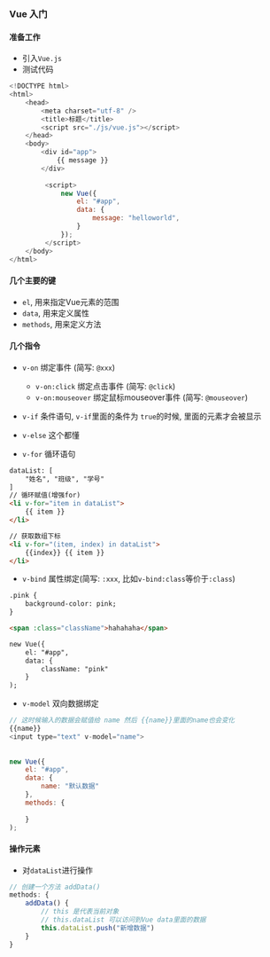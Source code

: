### Vue 入门

#### 准备工作
+ 引入`Vue.js`
+ 测试代码
```javascript
<!DOCTYPE html>
<html>
	<head>
		<meta charset="utf-8" />
		<title>标题</title>
		<script src="./js/vue.js"></script>
	</head>
	<body>
		<div id="app">
			{{ message }}
		</div>
		
		 <script>
			 new Vue({
				 el: "#app",
				 data: {
					 message: "helloworld",
				 }
			 });
		 </script>
	</body>
</html>
```


#### 几个主要的键
+ `el`, 用来指定Vue元素的范围
+ `data`, 用来定义属性
+ `methods`, 用来定义方法

#### 几个指令
+ `v-on` 绑定事件 (简写: `@xxx`)
	- `v-on:click` 绑定点击事件 (简写: `@click`)
	- `v-on:mouseover` 绑定鼠标mouseover事件 (简写: `@mouseover`)

+ `v-if` 条件语句, `v-if`里面的条件为 `true`的时候, 里面的元素才会被显示
+ `v-else` 这个都懂
+ `v-for` 循环语句

```html
dataList: [
	"姓名", "班级", "学号"
]
// 循环赋值(增强for)
<li v-for="item in dataList">
	{{ item }}
</li>

// 获取数组下标
<li v-for="(item, index) in dataList">
	{{index}} {{ item }}
</li>
```

+ `v-bind` 属性绑定(简写: `:xxx`, 比如`v-bind:class`等价于`:class`)

```html
.pink {
	background-color: pink;
}

<span :class="className">hahahaha</span>

new Vue({
	el: "#app",
	data: {
		className: "pink"
	}
);

```
+ `v-model` 双向数据绑定

```javascript
// 这时候输入的数据会赋值给 name 然后 {{name}}里面的name也会变化
{{name}}
<input type="text" v-model="name">
			
			
new Vue({
	el: "#app",
	data: {
		name: "默认数据"
	},
	methods: {
	
	}
);
```


#### 操作元素
+ 对`dataList`进行操作
```javascript
// 创建一个方法 addData()
methods: {
	addData() {
		// this 是代表当前对象
		// this.dataList 可以访问到Vue data里面的数据
		this.dataList.push("新增数据")
	}
}
```
